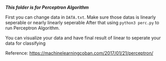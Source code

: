 ***This folder is for Perceptron Algorithm***

First you can change data in `DATA.txt`. Make sure those datas is linearly seperable or nearly linearly seperable
After that using `python3 perc.py` to run Perceptron Algorithm.

You can visualize your data and have final result of linear to seperate your data for classifying

Reference:
https://machinelearningcoban.com/2017/01/21/perceptron/

